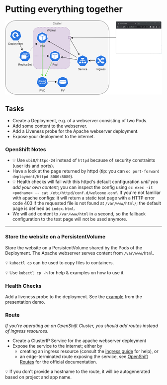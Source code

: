 # Putting everything together 
![end goal](kubernetes/end-goal.png)

## Tasks

- Create a Deployment, e.g. of a  webserver consisting of two Pods.
- Add some content to the webserver.
- Add a Liveness probe for the Apache webserver deployment.
- Expose your deployment to the internet.

### OpenShift Notes

- 💡 Use `ubi8/httpd-24` instead of `httpd` because of security constraints (user ids and ports). 
- Have a look at the page returned by httpd (tip: you can `oc port-forward deployment/httpd 8080:8080`).
- 💡 Health checks will fail with this httpd's default configuration *until you add your own content*; you can inspect the config using `oc exec -it <podname> -- cat /etc/httpd/conf.d/welcome.conf`.  If you're not familiar with apache configs: it will return a static test page with a HTTP error code 403 if the requested file is not found at `/var/www/html/`; the default page is defined as `index.html`. 
- We will add content to `/var/www/html` in a second, so the fallback configuration to the test page will not be used anymore.
---


### Store the website on a PersistentVolume

Store the website on a PersistentVolume shared by the Pods of the Deployment. The Apache webserver serves content from `/var/www/html`.

💡 `kubectl cp` can be used to copy files to containers.

💡 Use `kubectl cp -h` for help & examples on how to use it.

### Health Checks

Add a liveness probe to the deployment. See the [example](presentation-demo/probes/probe_liveness.yaml) from the presentation demo.

### Route

*If you're operating on an OpenShift Cluster, you should add routes instead of ingress resources.*

- Create a ClusterIP Service for the apache webserver deployment
- Expose the service to the internet; either by
    - creating an ingress resource (consult the [ingress guide](./kubernetes-ingress.md) for help), or
    - an edge-terminated route exposing the service, see [OpenShift Routes](https://docs.openshift.com/container-platform/4.16/networking/routes/route-configuration.html#nw-creating-a-route_route-configuration) for the official documentation.

💡 If you don't provide a hostname to the route, it will be autogenerated based on project and app name.

